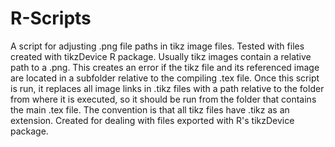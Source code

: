 # R-Scripts
A script for adjusting .png file paths in tikz image files. Tested with files created with tikzDevice R package. 
Usually tikz images contain a relative path to a .png. This creates an error if the tikz file and its referenced image are located in a subfolder relative to the compiling .tex file.
Once this script is run, it replaces all image links in .tikz files with a path relative to the folder from where it is executed, so it should be run from the folder that contains the main .tex file.
The convention is that all tikz files have .tikz as an extension.
Created for dealing with files exported with R's tikzDevice package.
